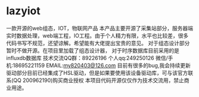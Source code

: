 # lazyiot
一款开源的web组态，IOT，物联网产品
 本产品主要开源了采集站部分，服务器端实时数据处理，web端工程，IO工程。由于个人精力有限，水平也比较差，很多代码书写不规范，还望谅解。希望能有大佬提出宝贵的意见。
 对于组态设计部分暂时不做开源。在项目里加载了组态设计器，
 对于时序数据库目前采用的是influxdb数据库
 技术交流QQ群：89226196  个人qq:249250126  微信/手机:18695221159 EMAIL:my820403@126.com
 目前有很多的bug,我会持续更新
 驱动部分目前已经集成了HSL驱动，但是如果要使用该设备驱动库，可与该官方联系(QQ 200962190)购买商业授权
 本项目代码开源仅仅作为技术交流用，禁止商业用途。

